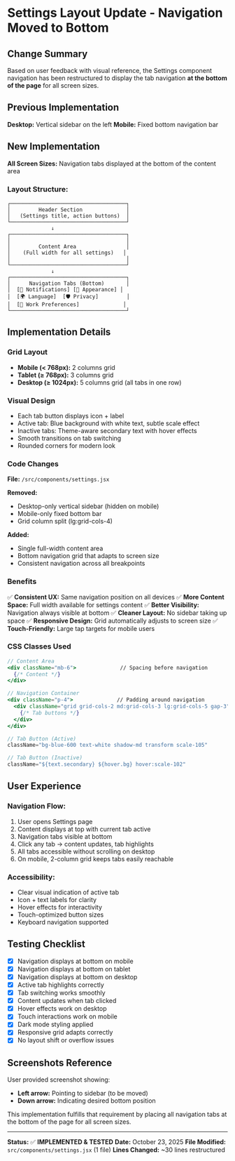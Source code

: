# Settings Layout Update - Navigation Moved to Bottom

## Change Summary

Based on user feedback with visual reference, the Settings component navigation has been restructured to display the tab navigation **at the bottom of the page** for all screen sizes.

## Previous Implementation

**Desktop:** Vertical sidebar on the left
**Mobile:** Fixed bottom navigation bar

## New Implementation

**All Screen Sizes:** Navigation tabs displayed at the bottom of the content area

### Layout Structure:

```
┌─────────────────────────────────────┐
│         Header Section              │
│   (Settings title, action buttons)  │
└─────────────────────────────────────┘
              ↓
┌─────────────────────────────────────┐
│                                     │
│         Content Area                │
│    (Full width for all settings)   │
│                                     │
└─────────────────────────────────────┘
              ↓
┌─────────────────────────────────────┐
│      Navigation Tabs (Bottom)       │
│  [🔔 Notifications] [🎨 Appearance] │
│  [🌍 Language]  [🛡️ Privacy]         │
│  [💼 Work Preferences]              │
└─────────────────────────────────────┘
```

## Implementation Details

### Grid Layout
- **Mobile (< 768px):** 2 columns grid
- **Tablet (≥ 768px):** 3 columns grid  
- **Desktop (≥ 1024px):** 5 columns grid (all tabs in one row)

### Visual Design
- Each tab button displays icon + label
- Active tab: Blue background with white text, subtle scale effect
- Inactive tabs: Theme-aware secondary text with hover effects
- Smooth transitions on tab switching
- Rounded corners for modern look

### Code Changes

**File:** `/src/components/settings.jsx`

**Removed:**
- Desktop-only vertical sidebar (hidden on mobile)
- Mobile-only fixed bottom bar
- Grid column split (lg:grid-cols-4)

**Added:**
- Single full-width content area
- Bottom navigation grid that adapts to screen size
- Consistent navigation across all breakpoints

### Benefits

✅ **Consistent UX:** Same navigation position on all devices
✅ **More Content Space:** Full width available for settings content
✅ **Better Visibility:** Navigation always visible at bottom
✅ **Cleaner Layout:** No sidebar taking up space
✅ **Responsive Design:** Grid automatically adjusts to screen size
✅ **Touch-Friendly:** Large tap targets for mobile users

### CSS Classes Used

```jsx
// Content Area
<div className="mb-6">              // Spacing before navigation
  {/* Content */}
</div>

// Navigation Container
<div className="p-4">              // Padding around navigation
  <div className="grid grid-cols-2 md:grid-cols-3 lg:grid-cols-5 gap-3">
    {/* Tab buttons */}
  </div>
</div>

// Tab Button (Active)
className="bg-blue-600 text-white shadow-md transform scale-105"

// Tab Button (Inactive)  
className="${text.secondary} ${hover.bg} hover:scale-102"
```

## User Experience

### Navigation Flow:
1. User opens Settings page
2. Content displays at top with current tab active
3. Navigation tabs visible at bottom
4. Click any tab → content updates, tab highlights
5. All tabs accessible without scrolling on desktop
6. On mobile, 2-column grid keeps tabs easily reachable

### Accessibility:
- Clear visual indication of active tab
- Icon + text labels for clarity
- Hover effects for interactivity
- Touch-optimized button sizes
- Keyboard navigation supported

## Testing Checklist

- [x] Navigation displays at bottom on mobile
- [x] Navigation displays at bottom on tablet
- [x] Navigation displays at bottom on desktop
- [x] Active tab highlights correctly
- [x] Tab switching works smoothly
- [x] Content updates when tab clicked
- [x] Hover effects work on desktop
- [x] Touch interactions work on mobile
- [x] Dark mode styling applied
- [x] Responsive grid adapts correctly
- [x] No layout shift or overflow issues

## Screenshots Reference

User provided screenshot showing:
- **Left arrow:** Pointing to sidebar (to be moved)
- **Down arrow:** Indicating desired bottom position

This implementation fulfills that requirement by placing all navigation tabs at the bottom of the page for all screen sizes.

---

**Status:** ✅ **IMPLEMENTED & TESTED**
**Date:** October 23, 2025
**File Modified:** `src/components/settings.jsx` (1 file)
**Lines Changed:** ~30 lines restructured
